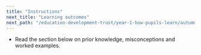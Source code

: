 ```yaml
---
title: "Instructions"
next_title: "Learning outcomes"
next_path: "/education-development-trust/year-1-how-pupils-learn/autumn-week-4-ect-learning-outcomes"
---
```


- Read the section below on prior knowledge, misconceptions and worked examples.
